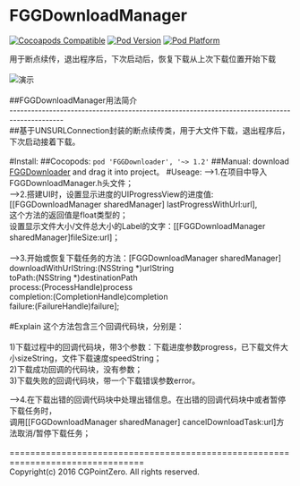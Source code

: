 # FGGDownloadManager<br>
[![Cocoapods Compatible](https://img.shields.io/cocoapods/v/SnapKit.svg)](https://img.shields.io/cocoapods/v/SnapKit.svg)
[![Pod Version](http://img.shields.io/cocoapods/v/SDWebImage.svg?style=flat)](http://cocoadocs.org/docsets/XGFDownloader/)
[![Pod Platform](http://img.shields.io/cocoapods/p/SDWebImage.svg?style=flat)](http://cocoadocs.org/docsets/XGFDownloader/)

用于断点续传，退出程序后，下次启动后，恢复下载从上次下载位置开始下载<br>
<br>
![演示](https://github.com/Insfgg99x/FGGDownloader/blob/master/demo.gif)<br>
<br>
##FGGDownloadManager用法简介<br>
---------------------------------------------------------------------------------------------<br>
##基于UNSURLConnection封装的断点续传类，用于大文件下载，退出程序后，下次启动接着下载。<br>
<br>
#Install:
##Cocopods:
`pod 'FGGDownloader', '~> 1.2'`
##Manual:
download [FGGDownloader](https://github.com/Insfgg99x/FGGDownloader.git) and drag it into project。
#Useage:
-->1.在项目中导入FGGDownloadManager.h头文件；<br>
-->2.搭建UI时，设置显示进度的UIProgressView的进度值:[[FGGDownloadManager sharedManager] lastProgressWithUrl:url],<br>
这个方法的返回值是float类型的；<br>
设置显示文件大小/文件总大小的Label的文字：[[FGGDownloadManager sharedManager]fileSize:url]；<br>
<br>
-->3.开始或恢复下载任务的方法：[FGGDownloadManager sharedManager] downloadWithUrlString:(NSString *)urlString<br>
toPath:(NSString *)destinationPath<br>
process:(ProcessHandle)process<br>
completion:(CompletionHandle)completion<br>
failure:(FailureHandle)failure];<br>
<br>
#Explain
这个方法包含三个回调代码块，分别是：<br>
<br>
1)下载过程中的回调代码块，带3个参数：下载进度参数progress，已下载文件大小sizeString，文件下载速度speedString；<br>
2)下载成功回调的代码块，没有参数；<br>
3)下载失败的回调代码块，带一个下载错误参数error。<br>

-->4.在下载出错的回调代码块中处理出错信息。在出错的回调代码块中或者暂停下载任务时，<br>
调用[[FGGDownloadManager sharedManager] cancelDownloadTask:url]方法取消/暂停下载任务；<br>
<br>
================================================================================<br>
Copyright(c) 2016 CGPointZero. All rights reserved.<br>


